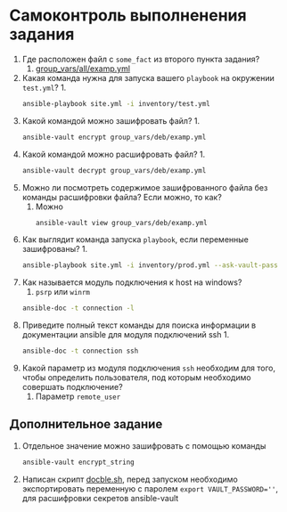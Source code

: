 # Самоконтроль выполненения задания

1. Где расположен файл с `some_fact` из второго пункта задания?
   1. [group_vars/all/examp.yml](group_vars/all/examp.yml)
2. Какая команда нужна для запуска вашего `playbook` на окружении `test.yml`?
   1. 
      ```bash
      ansible-playbook site.yml -i inventory/test.yml
      ```
3. Какой командой можно зашифровать файл?
   1. 
      ```bash
      ansible-vault encrypt group_vars/deb/examp.yml
      ```
4. Какой командой можно расшифровать файл?
   1. 
      ```bash
      ansible-vault decrypt group_vars/deb/examp.yml
      ```
5. Можно ли посмотреть содержимое зашифрованного файла без команды расшифровки файла? Если можно, то как?
   1. Можно
      ```bash
      ansible-vault view group_vars/deb/examp.yml
      ```
6. Как выглядит команда запуска `playbook`, если переменные зашифрованы?
   1. 
      ```bash
      ansible-playbook site.yml -i inventory/prod.yml --ask-vault-pass
      ```
7. Как называется модуль подключения к host на windows?
   1. `psrp` или `winrm`  
   ```bash
   ansible-doc -t connection -l
   ```
8. Приведите полный текст команды для поиска информации в документации ansible для модуля подключений ssh
   1. 
      ```bash
      ansible-doc -t connection ssh
      ```
9. Какой параметр из модуля подключения `ssh` необходим для того, чтобы определить пользователя, под которым необходимо совершать подключение?
   1. Параметр `remote_user`

## Дополнительное задание
1. Отдельное значение можно зашифровать с помощью команды
   ```bash
   ansible-vault encrypt_string
   ```
2. Написан скрипт [docble.sh](docble.sh), перед запуском необходимо экспортировать переменную с паролем `export VAULT_PASSWORD=''`, для
расшифровки секретов ansible-vault